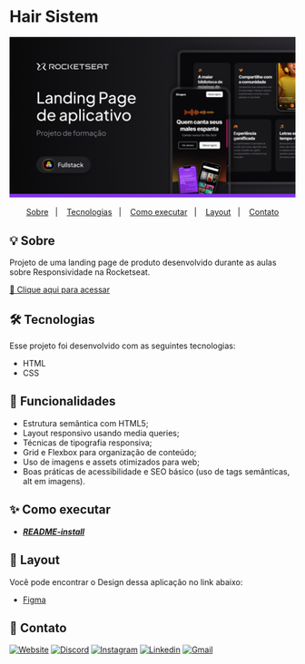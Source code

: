 # **Hair Sistem**

<!-- ![logo-rocketseat](/.github/logo-rocketseat.png) -->

![preview](/.github/preview.png)

<p align="center">
  <a href="#sobre">Sobre</a>&nbsp;&nbsp;&nbsp;|&nbsp;&nbsp;&nbsp;
  <a href="#tecnologias">Tecnologias</a>&nbsp;&nbsp;&nbsp;|&nbsp;&nbsp;&nbsp;
  <a href="#como-executar">Como executar</a>&nbsp;&nbsp;&nbsp;|&nbsp;&nbsp;&nbsp;
  <a href="#layout">Layout</a>&nbsp;&nbsp;&nbsp;|&nbsp;&nbsp;&nbsp;
  <a href="#contato">Contato</a>
</p>


## **💡 Sobre**
Projeto de uma landing page de produto desenvolvido durante as aulas sobre Responsividade na Rocketseat.

[🔗 Clique aqui para acessar](https://bamarcheti.github.io/zingen/)

<!-- 
Nesse projeto você vai desenvolver a **Landing Page** de marketing completa e responsiva de um aplicativo de karaokê chamado **Zingen**.

O objetivo é aprender e praticar técnicas de CSS e responsividade para construir um layout moderno que funcione bem em diferentes tamanhos de tela (mobile, tablet e desktop). Durante o desenvolvimento, você poderá exercitar: -->


## **🛠 Tecnologias**

Esse projeto foi desenvolvido com as seguintes tecnologias:

- HTML  
- CSS

## **🚀 Funcionalidades**

- Estrutura semântica com HTML5;
- Layout responsivo usando media queries;
- Técnicas de tipografia responsiva;
- Grid e Flexbox para organização de conteúdo;
- Uso de imagens e assets otimizados para web;
- Boas práticas de acessibilidade e SEO básico (uso de tags semânticas, alt em imagens).

## **✨ Como executar**

- **_[README-install](./README-install.md)_**

## **💄 Layout**

Você pode encontrar o Design dessa aplicação no link abaixo:

- [Figma](https://www.figma.com/proto/sveTo8hP6Bgdxi8uttqMr4/LP-de-produto--Community-?node-id=3-811&p=f&t=2GeqJ7OO6rIqCYE0-1&scaling=min-zoom&content-scaling=fixed&page-id=3%3A376&starting-point-node-id=3%3A811)

## **💛 Contato**

[<img src='https://img.shields.io/badge/website-000000?style=for-the-badge&logo=About&logoColor=white' alt='Website' height='30'>](https://my-resume-bamarcheti.vercel.app/)
[<img src='https://img.shields.io/badge/Discord-5865F2?style=for-the-badge&logo=discord&logoColor=white' alt='Discord' height='30'>](https://discord.com/channels/@ba_marcheti#3824)
[<img src='https://img.shields.io/badge/Instagram-E4405F?style=for-the-badge&logo=instagram&logoColor=white' alt='Instagram' height='30'>](https://www.instagram.com/ba_marcheti)
[<img src='https://img.shields.io/badge/LinkedIn-0077B5?style=for-the-badge&logo=linkedin&logoColor=white' alt='Linkedin' height='30'>](https://www.linkedin.com/in/barbara-marcheti-fiorin/)
[<img src='https://img.shields.io/badge/Gmail-D14836?style=for-the-badge&logo=gmail&logoColor=white' alt='Gmail' height='30'>](bmarchetifiorin@gmail.com)